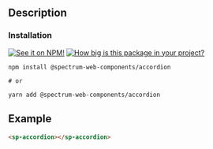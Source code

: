 ## Description

### Installation

[![See it on NPM!](https://img.shields.io/npm/v/@spectrum-web-components/accordion?style=for-the-badge)](https://www.npmjs.com/package/@spectrum-web-components/accordion)
[![How big is this package in your project?](https://img.shields.io/bundlephobia/minzip/@spectrum-web-components/accordion?style=for-the-badge)](https://bundlephobia.com/result?p=@spectrum-web-components/accordion)

```
npm install @spectrum-web-components/accordion

# or

yarn add @spectrum-web-components/accordion
```

## Example

```html
<sp-accordion></sp-accordion>
```
